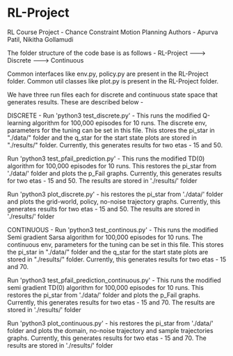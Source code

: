# RL-Project
RL Course Project - Chance Constraint Motion Planning
Authors - Apurva Patil, Nikitha Gollamudi

The folder structure of the code base is as follows - 
RL-Project
---> Discrete
---> Continuous

Common interfaces like env.py, policy.py are present in the RL-Project folder.
Common util classes like plot.py is present in the RL-Project folder.


We have three run files each for discrete and continuous state space that generates results. These are described below - 


DISCRETE - 
Run 'python3 test_discrete.py'  - This runs the modified Q-learning algorithm for 100,000 episodes for 10 runs. The discrete env, parameters for the tuning can be set in this file. This stores the pi_star in "./data/" folder and the q_star for the start state plots are stored in "./results/" folder. Currently, this generates results for two etas - 15 and 50.

Run 'python3 test_pfail_prediction.py' - This runs the modified TD(0) algorithm for 100,000 episodes for 10 runs. This restores the pi_star from './data/' folder and plots the p_Fail graphs. Currently, this generates results for two etas - 15 and 50. The results are stored in './results/' folder

Run 'python3 plot_discrete.py' - his restores the pi_star from './data/' folder and plots the grid-world, policy, no-noise trajectory graphs. Currently, this generates results for two etas - 15 and 50. The results are stored in './results/' folder


CONTINUOUS - 
Run 'python3 test_continous.py'  - This runs the modified Semi gradient Sarsa algorithm for 100,000 episodes for 10 runs. The continuous env, parameters for the tuning can be set in this file. This stores the pi_star in "./data/" folder and the q_star for the start state plots are stored in "./results/" folder. Currently, this generates results for two etas - 15 and 70.

Run 'python3 test_pfail_prediction_continuous.py' - This runs the modified semi gradient TD(0) algorithm for 100,000 episodes for 10 runs. This restores the pi_star from './data/' folder and plots the p_Fail graphs. Currently, this generates results for two etas - 15 and 70. The results are stored in './results/' folder

Run 'python3 plot_continuous.py' - his restores the pi_star from './data/' folder and plots the domain, no-noise trajectory and sample trajectories graphs. Currently, this generates results for two etas - 15 and 70. The results are stored in './results/' folder



